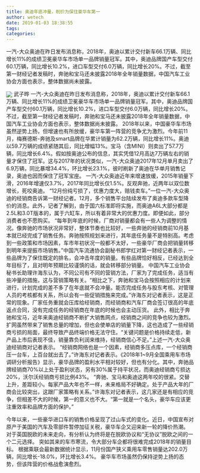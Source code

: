 ```yaml
---
title: 奥迪年底冲量，削价为保住豪华车第一
author: wetech
date: 2019-01-03 18:38:55
tags: 
categories: 
---
```

一汽-大众奥迪在昨日发布消息称，2018年，奥迪以累计交付新车66.1万辆、同比增长11%的成绩卫冕豪华车市场单一品牌销量冠军。其中，奥迪品牌国产车型交付60.1万辆，同比增长10.2%，进口车型交付6.0万辆，同比增长20%。不过，截至第一财经记者发稿时，奔驰和宝马还未披露2018年全年销量数据，中国汽车工业协会方面也表示，整体数据尚未披露。
<!-- more -->
<img align="center" border="0" src="https://imgcdn.yicai.com/uppics/images/2019/01/ad3595485d84b8fe38cfc0ea6fa402ef.jpg" />
武子晔
一汽-大众奥迪在昨日发布消息称，2018年，奥迪以累计交付新车66.1万辆、同比增长11%的成绩卫冕豪华车市场单一品牌销量冠军。其中，奥迪品牌国产车型交付60.1万辆，同比增长10.2%，进口车型交付6.0万辆，同比增长20%。不过，截至第一财经记者发稿时，奔驰和宝马还未披露2018年全年销量数据，中国汽车工业协会方面也表示，整体数据尚未披露。
2018年以来，中国豪华车市场虽然逆势上扬，但增速也有所放缓，豪华车第一阵营的竞争尤为激烈。今年前11月，梅赛德斯-奔驰及smart品牌在华累计销量为62.2万辆，同比增长11%。奥迪以59.7万辆的成绩紧随其后，同比增幅13%。宝马（含MINI）则卖出了57.7万辆，同比增长6.4%。假如按奥迪公布的信息，其实凭借12月高达7万辆左右的销量才保住了冠军。这与2017年的状况类似，一汽-大众奥迪2017年12月单月卖出了6.9万辆，同比暴增34.4%，环比增长23.1%，彼时刷新了奥迪在华单月销售记录，奥迪也因而保住了冠军宝座。
一汽-大众奥迪近年来增速放缓，2015年销量下滑，2016年增速仅3.7%，2017年同比增长仅1.5%。反观奔驰，近两年以双位数增长，死咬奥迪。
“12月份纯亏损了，优惠力度大，赔钱卖车。”一位一汽-大众奥迪的经销商告诉第一财经记者。12月，多个销售平台陆续发布了奥迪多款车型降价的消息。此外，记者了解到，由于国六标准即将实施，而奥迪A6L大部分都是2.5L和3.0T版本的，属于六缸车，所以有着非常大的优惠力度。即便如此，部分消费者也不愿购买。
“每年到年底的时候，厂商对销量都会有一些人为调整的情况。像奔驰的市场状况非常好，整体节奏也比较好，一些奔驰的经销商前10月基本就已经完成了销售任务。奔驰按照规划来进行，其年底任务量不是特别高。考虑到一些政策和市场因素，车市年初状况一般都不太好，一些豪华厂商会把销量转移到明年来提振市场销售。”中国汽车流通协会副秘书郎学红对第一财经记者表示，一些品牌为了保住既定的排名，会冲击年度的销量。有些品牌恰好相反，已经达到全年目标了，且对明年预期比较谨慎的话，就会转移部分销量。
中国汽车工业协会秘书长助理许海东认为，不同公司有不同的营销方法，厂家为了完成任务，适当有些冲量的措施，这与营销策略有关。“相比之下，奔驰和宝马会按照相应的计划来进行，计划完成的差不多了在年底就不会冲量。能否完成任务与股东考核、对管理人员的考核都有关系，所以会有一些促销措施来完成。”许海东对记者表示，这是正常的现象。厂家任务重就会压库给经销商，而经销商和汽车厂商会签订很高的年底返点合同，没有完成任务的经销商在年底的时候也会主动压货。
此外，相比于奔驰和宝马，近年来奥迪经销商不断扩大销售网点，经销商之间的竞争也较为激烈。扩网虽然带来了销售总量的增加，但也会使单店的销量下降，这也造成了一些经销商亏损的局面，最终导致产品终端价格无法守住。“关键问题是价格持续走低，新产品上市后表现不佳，销量靠负利润来维持，经销商信心不足。”上述一汽-大众奥迪经销商对记者表示。
“经销商网络也是一个因素，经销商多压点库，一个经销商压一台车，上百台就出去了。”许海东对记者表示。《2018年1~9月全国乘用车市场调研分析报告》显示，豪华品牌的盈利水平相对较好，但也有分化。其中，奔驰品牌经销商70%以上处于盈利状态，另有30%属于持平状况，而奥迪经销商亏损达20%，沃尔沃经销商亏损比例43%。
“奔驰、宝马和奥迪这两年咬的很紧。交替上升，差距较小。每家产品大年也不一样，未来格局不好确定。处于产品大年的厂商会比较突出，这跟厂家策略有关系。”许海东对记者表示，这几家还是有相应的竞争，但相差不大的时候，第一的意义也不大。“第一就是一个名头，豪华车应该更注重效率和品牌方面的保护。”
 
 
今年以来，一些豪华进口车的销售价格呈现了过山车式的变化。近日，中国宣布对原产于美国的汽车及零部件暂停加征关税，豪华车企又迎来新一轮的降价热潮。
对于英国脱欧的未来走向，有分析认为终将是在脱欧协议和“无协议”脱欧之间的一个二元选择。
突如其来的车市寒流，令大部分车企都将很难完成2018年的销量目标。
根据乘联会最新数据统计显示，11月份国产狭义乘用车零售销量达202.0万辆，同比增长-18.0%，环比增长3.4%。
豪华车市场虽然仍保持逆势上扬的态势，但该阵营的价格战愈演愈烈。
